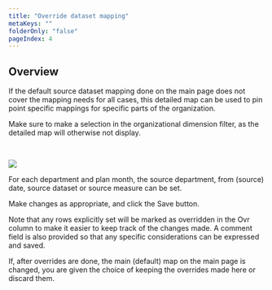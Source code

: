 ```yaml
---
title: "Override dataset mapping"
metaKeys: ""
folderOnly: "false"
pageIndex: 4
---
```



## Overview

If the default source dataset mapping done on the main page does not cover the mapping needs for all cases, this detailed map can be used to pin point specific mappings for specific parts of the organization.

Make sure to make a selection in the organizational dimension filter, as the detailed map will otherwise not display.

<br/>

![](https://profitbasedocs.blob.core.windows.net/plannerimages/driver-based-proposal-override-dataset-mapping.JPG)

For each department and plan month, the source department, from (source) date, source dataset or source measure can be set.

Make changes as appropriate, and click the Save button.

Note that any rows explicitly set will be marked as overridden in the Ovr column to make it easier to keep track of the changes made. A comment field is also provided so that any specific considerations can be expressed and saved.

If, after overrides are done, the main (default) map on the main page is changed, you are given the choice of keeping the overrides made here or discard them.


